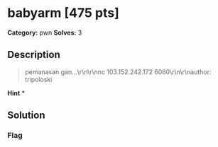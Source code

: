 # babyarm [475 pts]

**Category:** pwn
**Solves:** 3

## Description
>pemanasan gan...\r\n\r\nnc 103.152.242.172 6060\r\n\r\nauthor: tripoloski

**Hint**
* 

## Solution

### Flag

